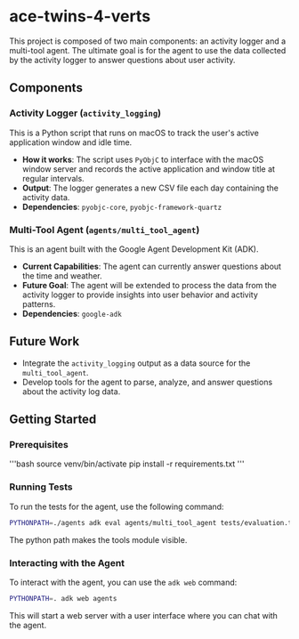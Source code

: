 # ace-twins-4-verts

This project is composed of two main components: an activity logger and a multi-tool agent. The ultimate goal is for the agent to use the data collected by the activity logger to answer questions about user activity.

## Components

### Activity Logger (`activity_logging`)

This is a Python script that runs on macOS to track the user's active application window and idle time.

*   **How it works**: The script uses `PyObjC` to interface with the macOS window server and records the active application and window title at regular intervals.
*   **Output**: The logger generates a new CSV file each day containing the activity data.
*   **Dependencies**: `pyobjc-core`, `pyobjc-framework-quartz`

### Multi-Tool Agent (`agents/multi_tool_agent`)

This is an agent built with the Google Agent Development Kit (ADK).

*   **Current Capabilities**: The agent can currently answer questions about the time and weather.
*   **Future Goal**: The agent will be extended to process the data from the activity logger to provide insights into user behavior and activity patterns.
*   **Dependencies**: `google-adk`

## Future Work

*   Integrate the `activity_logging` output as a data source for the `multi_tool_agent`.
*   Develop tools for the agent to parse, analyze, and answer questions about the activity log data.

## Getting Started

### Prerequisites

'''bash
source venv/bin/activate
pip install -r requirements.txt
'''

### Running Tests

To run the tests for the agent, use the following command:

```bash
PYTHONPATH=./agents adk eval agents/multi_tool_agent tests/evaluation.test.json
```

The python path makes the tools module visible. 

### Interacting with the Agent

To interact with the agent, you can use the `adk web` command:

```bash
PYTHONPATH=. adk web agents
```

This will start a web server with a user interface where you can chat with the agent.
